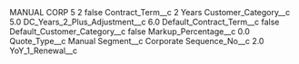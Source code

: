 <?xml version="1.0" encoding="UTF-8"?>
<CustomMetadata xmlns="http://soap.sforce.com/2006/04/metadata" xmlns:xsi="http://www.w3.org/2001/XMLSchema-instance" xmlns:xsd="http://www.w3.org/2001/XMLSchema">
    <label>MANUAL CORP 5 2</label>
    <protected>false</protected>
    <values>
        <field>Contract_Term__c</field>
        <value xsi:type="xsd:string">2 Years</value>
    </values>
    <values>
        <field>Customer_Category__c</field>
        <value xsi:type="xsd:double">5.0</value>
    </values>
    <values>
        <field>DC_Years_2_Plus_Adjustment__c</field>
        <value xsi:type="xsd:double">6.0</value>
    </values>
    <values>
        <field>Default_Contract_Term__c</field>
        <value xsi:type="xsd:boolean">false</value>
    </values>
    <values>
        <field>Default_Customer_Category__c</field>
        <value xsi:type="xsd:boolean">false</value>
    </values>
    <values>
        <field>Markup_Percentage__c</field>
        <value xsi:type="xsd:double">0.0</value>
    </values>
    <values>
        <field>Quote_Type__c</field>
        <value xsi:type="xsd:string">Manual</value>
    </values>
    <values>
        <field>Segment__c</field>
        <value xsi:type="xsd:string">Corporate</value>
    </values>
    <values>
        <field>Sequence_No__c</field>
        <value xsi:type="xsd:double">2.0</value>
    </values>
    <values>
        <field>YoY_1_Renewal__c</field>
        <value xsi:nil="true"/>
    </values>
</CustomMetadata>
